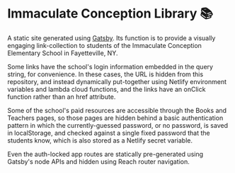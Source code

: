 <h1>
  Immaculate Conception Library 📚
</h1>

A static site generated using [Gatsby](https://www.gatsbyjs.org/). Its function is to provide a visually engaging link-collection
to students of the Immaculate Conception Elementary School in Fayetteville, NY.

Some links have the school's login information embedded in the query string, for convenience.
In these cases, the URL is hidden from this repository, and instead dynamically put-together using Netlify environment
variables and lambda cloud functions, and the links have an onClick function rather than an href attribute.

Some of the school's paid resources are accessible through the Books and Teachers pages, so those pages are hidden
behind a basic authentication pattern in which the currently-guessed password, or no password, is saved in localStorage,
and checked against a single fixed password that the students know, which is also stored as a Netlify secret variable.

Even the auth-locked app routes are statically pre-generated using Gatsby's node APIs and hidden using Reach router navigation.

